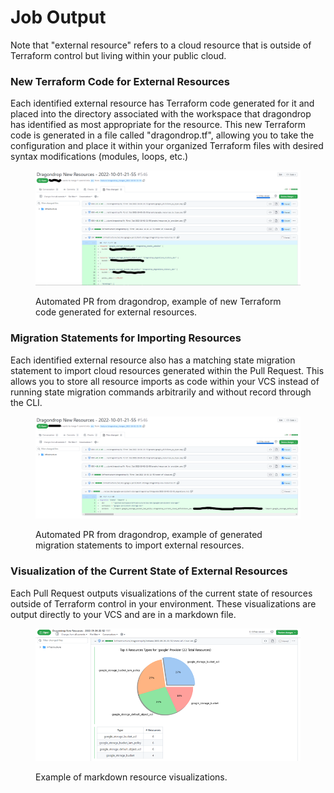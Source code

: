 # Job Output

Note that "external resource" refers to a cloud resource that is outside of Terraform control but living within your public cloud.

### New Terraform Code for External Resources

Each identified external resource has Terraform code generated for it and placed into the directory associated with the workspace that dragondrop has identified as most appropriate for the resource. This new Terraform code is generated in a file called "dragondrop.tf", allowing you to take the configuration and place it within your organized Terraform files with desired syntax modifications (modules, loops, etc.)

<figure><img src="../.gitbook/assets/20221001_terraform_resources_pr.png" alt=""><figcaption><p>Automated PR from dragondrop, example of new Terraform code generated for external resources.</p></figcaption></figure>

### Migration Statements for Importing Resources

Each identified external resource also has a matching state migration statement to import cloud resources generated within the Pull Request. This allows you to store all resource imports as code within your VCS instead of running state migration commands arbitrarily and without record through the CLI.

<figure><img src="../.gitbook/assets/20221001_migration_statements_pr.png" alt=""><figcaption><p>Automated PR from dragondrop, example of generated migration statements to import external resources.</p></figcaption></figure>

### Visualization of the Current State of External Resources

Each Pull Request outputs visualizations of the current state of resources outside of Terraform control in your environment. These visualizations are output directly to your VCS and are in a markdown file.

<figure><img src="../.gitbook/assets/20221001_dragondrop_markdown_output_screenshot.png" alt=""><figcaption><p>Example of markdown resource visualizations.</p></figcaption></figure>
